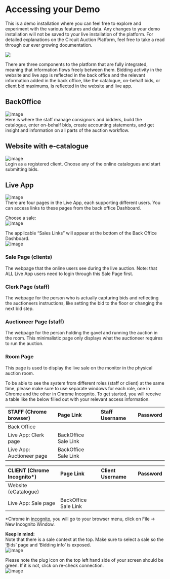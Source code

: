 # Accessing your Demo

This is a demo installation where you can feel free to explore and experiment with the various features and data. Any changes to your demo installation will not be saved to your live installation of the platform. For detailed explanations on the Circuit Auction Platform, feel free to take a read through our ever growing documentation.

![](https://user-images.githubusercontent.com/20393485/50134668-d0551700-0299-11e9-8910-ffeb4233e639.png)

There are three components to the platform that are fully integrated, meaning that information flows freely between them. Bidding activity in the website and live app is reflected in the back office and the relevant information added in the back office, like the catalogue, on-behalf bids, or client bid maximums, is reflected in the website and live app.

## BackOffice

![image](https://user-images.githubusercontent.com/20393485/50134765-4a859b80-029a-11e9-9e77-dbc989115a14.png)  
Here is where the staff manage consignors and bidders, build the catalogue, enter on-behalf bids, create accounting statements, and get insight and information on all parts of the auction workflow.

## Website with e-catalogue

![image](https://user-images.githubusercontent.com/20393485/50135292-4ce8f500-029c-11e9-8202-abcabfe994bc.png)  
Login as a registered client. Choose any of the online catalogues and start submitting bids.

## Live App

![image](https://user-images.githubusercontent.com/20393485/50135341-83bf0b00-029c-11e9-8462-62d7a65d8305.png)  
There are four pages in the Live App, each supporting different users. You can access links to these pages from the back office Dashboard.

Choose a sale:  
![image](https://user-images.githubusercontent.com/20393485/50135402-b2d57c80-029c-11e9-9afe-0457589afdfc.png)

The applicable “Sales Links” will appear at the bottom of the Back Office Dashboard.  
![image](https://user-images.githubusercontent.com/20393485/50135432-d13b7800-029c-11e9-8ccc-d1af587b13c1.png)

### Sale Page \(clients\)

The webpage that the online users see during the live auction. Note: that ALL Live App users need to login through this Sale Page first.

### Clerk Page \(staff\)

The webpage for the person who is actually capturing bids and reflecting the auctioneers instructions, like setting the bid to the floor or changing the next bid step.

### Auctioneer Page \(staff\)

The webpage for the person holding the gavel and running the auction in the room. This minimalistic page only displays what the auctioneer requires to run the auction.

### Room Page

This page is used to display the live sale on the monitor in the physical auction room.

To be able to see the system from different roles \(staff or client\) at the same time, please make sure to use separate windows for each role, one in Chrome and the other in Chrome Incognito. To get started, you will receive a table like the below filled out with your relevant access information.

| STAFF \(Chrome browser\) | Page Link | Staff Username | Password |
| :--- | :--- | :--- | :--- |
| Back Office |  |  |  |
| Live App: Clerk page | BackOffice Sale Link |  |  |
| Live App: Auctioneer page | BackOffice Sale Link |  |  |

| CLIENT \(Chrome Incognito\*\) | Page Link | Client Username | Password |
| :--- | :--- | :--- | :--- |
| Website \(eCatalogue\) |  |  |  |
| Live App: Sale page | BackOffice Sale Link |  |  |

\*Chrome in [incognito](https://en.wikipedia.org/wiki/Private_browsing), you will go to your browser menu, click on File → New Incognito Window.

**Keep in mind:**  
Note that there is a sale context at the top. Make sure to select a sale so the ‘Bids’ page and ‘Bidding info’ is exposed.  
![image](https://user-images.githubusercontent.com/20393485/50136131-66d80700-029f-11e9-959a-4329ea1223fe.png)

Please note the plug icon on the top left hand side of your screen should be green. If it is not, click on re-check connection.  
![image](https://user-images.githubusercontent.com/20393485/50136179-92f38800-029f-11e9-9134-f80270ec7dff.png)

